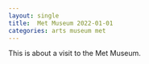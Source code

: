 ```yaml
---
layout: single
title:  Met Museum 2022-01-01
categories: arts museum met
---
```

This is about a visit to the Met Museum.